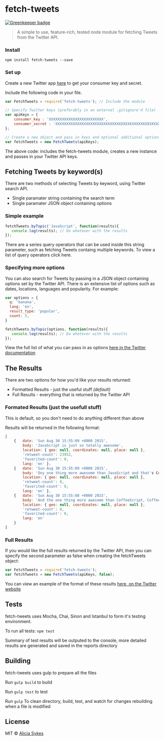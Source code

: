 # fetch-tweets

[![Greenkeeper badge](https://badges.greenkeeper.io/Lissy93/fetch-tweets.svg)](https://greenkeeper.io/)
> A simple to use, feature-rich, tested node module for fetching Tweets from the Twitter API.


### Install 
```npm install fetch-tweets --save```

### Set up
Create a new Twitter app [here](https://apps.twitter.com/app/new) to get your consumer key and secret.

Include the following code in your file. 

```javascript
var FetchTweets = require('fetch-tweets'); // Include the module

// Specify Twitter keys (preferably in an external .gitignore'd file)
var apiKeys = {
    consumer_key : 'XXXXXXXXXXXXXXXXXXXXXXXXX',
    consumer_secret : 'XXXXXXXXXXXXXXXXXXXXXXXXXXXXXXXXXXXXXXXXXXXXXXXXXX'
};

// Create a new object and pass in keys and optional additional options (see below)
var fetchTweets = new FetchTweets(apiKeys); 
```
The above code: includes the fetch-tweets module, creates a new instance and passes in your Twitter API keys.


## Fetching Tweets by keyword(s)
There are two methods of selecting Tweets by keyword, using Twitter search API. 
* Single paramater string containing the search term
* Single paramater JSON object containing options

### Simple example
```javascript
fetchTweets.byTopic('JavaScript', function(results){
   console.log(results); // Do whatever with the results
});
```
There are a series query operators that can be used inside this string parameter, such as fetching Tweets containg multiple keywords. 
To view a list of query operators click here.

### Specifying more options
You can also search for Tweets by passing in a JSON object containing options set by the Twitter API. There is an extensive list of options such as dates, locations, languages and popularity. For example:

```javascript
var options = {
  q: 'banana',
  lang: 'en',
  result_type: 'popular',
  count: 5,
}

fetchTweets.byTopic(options, function(results){
   console.log(results); // Do whatever with the results
});
```

View the full list of what you can pass in as options [here in the Twitter documentation](https://dev.twitter.com/rest/reference/get/search/tweets)

## The Results
There are two options for how you'd like your results returned:
* Formatted Results - just the useful stuff *(default)*
* Full Results - everything that is returned by the Twitter API

### Formated Results (just the usefull stuff)
This is default, so you don't need to do anything different than above

Results will be returned in the following format:
```javascript
[
    {   date: 'Sun Aug 30 15:55:09 +0000 2015',
        body: 'JavaScript is just so totally awesome',
        location: { geo: null, coordinates: null, place: null },
        'retweet-count': 23952,
        'favorited-count': 0,
        lang: 'en' },
    {   date: 'Sun Aug 30 15:55:09 +0000 2015',
        body: 'Ony one thing more awesome than JavaScript and that's CoffeeScript!!',
        location: { geo: null, coordinates: null, place: null },
        'retweet-count': 0,
        'favorited-count': 0,
        lang: 'en' },
    {   date: 'Sun Aug 30 15:55:08 +0000 2015',
        body: 'And the one thing more awesome than CoffeeScript, Coffee!!!!',
        location: { geo: null, coordinates: null, place: null },
        'retweet-count': 0,
        'favorited-count': 0,
        lang: 'en'
    }
]
```


### Full Results
If you would like the full results returned by the Twitter API, then you can specify the second parameter as false when creating the fetchTweets object:
```javascript
var FetchTweets = require('fetch-tweets');
var fetchTweets = new FetchTweets(apiKeys, false);
```

You can view an example of the format of these results [here, on the Twitter website](https://dev.twitter.com/rest/reference/get/search/tweets)

## Tests
fetch-tweets uses Mocha, Chai, Sinon and Istanbul to form it's testing environment.

To run all tests: ```npm test```

Summary of test results will be outputed to the console, more detailed results are generated and saved in the reports directory 

## Building
fetch-tweets uses gulp to prepare all the files

Run ```gulp build``` to build

Run ```gulp test``` to test

Run ```gulp``` To clean directory, build, test, and watch for changes rebuilding when a file is modified


License
----
MIT © [Alicia Sykes](http://aliciasykes.com)



